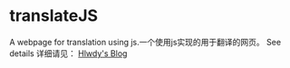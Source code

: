 # translateJS
A webpage for translation using js.一个使用js实现的用于翻译的网页。
See details 详细请见：
[Hlwdy's Blog](https://hlwdyblog.tk/2020/07/10/JS%E5%88%B6%E4%BD%9C%E8%B0%B7%E6%AD%8C%E7%BF%BB%E8%AF%91%E7%88%AC%E8%99%AB%E7%BD%91%E9%A1%B5/)